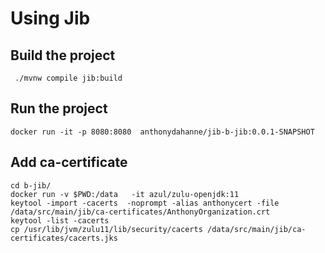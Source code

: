 # Using Jib

## Build the project

     ./mvnw compile jib:build  

## Run the project

    docker run -it -p 8080:8080  anthonydahanne/jib-b-jib:0.0.1-SNAPSHOT

## Add ca-certificate

    cd b-jib/
    docker run -v $PWD:/data   -it azul/zulu-openjdk:11
    keytool -import -cacerts  -noprompt -alias anthonycert -file /data/src/main/jib/ca-certificates/AnthonyOrganization.crt
    keytool -list -cacerts
    cp /usr/lib/jvm/zulu11/lib/security/cacerts /data/src/main/jib/ca-certificates/cacerts.jks